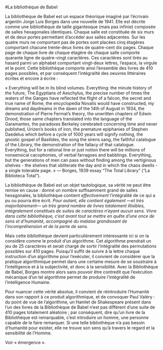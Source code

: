 #La bibliothèque de Babel

La bibliothèque de Babel est un espace théorique imaginé par l’écrivain argentin Jorge Luis Borges dans une nouvelle de 1941.
Elle est décrite comme une bibliothèque de taille gigantesque (mais pas infinie) composée de salles hexagonales identiques. 
Chaque salle est constituée de six murs et de deux portes permettant d’accéder aux salles adjacentes.
Sur les quatre murs ne comportant pas de portes sont placées cinq étagères comportant chacune trente-deux livres de quatre-cent dix pages. Chaque page de chaque livre de chaque étagère de chaque salle comporte quarante ligne de quatre-vingt caractères. Ces caractères sont tirés au hasard parmi un alphabet comportant vingt-deux lettres, l’espace, la virgule et le point.
Cette bibliothèque comporte ainsi l’ensemble des livres de 410 pages possibles, et par conséquent l’intégralité des oeuvres littéraires écrites et encore à écrire :

« Everything will be in its blind volumes. Everything: the minute history of the future, The Egyptians of Aeschylus, the precise number of times the waters of the Ganges have reflected the flight of a falcon, the secret and true name of Rome, the encyclopedia Novalis would have constructed, my dreams and daydreams in the dawn of the 14th of August in 1934, the demonstration of Pierre Fermat’s theory, the unwritten chapters of Edwin Drood, those same chapters translated into the language of the Garamantes, the paradoxes Berkeley cerebrated concerning time and never published, Urizen’s books of iron, the premature epiphanies of Stephen Daedelus which before a cycle of 1000 years will signify nothing, the gnostic gospel of Basilides, the song the sirens sang, the faithful catalogue of the Library, the demonstration of the fallacy of that catalogue. Everything, but for a rational line or just notion there will be millions of nonsensical cacophonies, of verbal farragoes and babblings. Everything, but the generations of men can pass without finding among the vertiginous shelves - the shelves that obliterate the day and in which the chaos dwells - a single tolerable page. » — Borges, 1939 essay “The Total Library” (“La Biblioteca Total”).

La bibliothèque de Babel est un objet tautologique, sa vérité ne peut être remise en cause : donné un nombre suffisamment grand de salles hexagonales, la bibliothèque contient *effectivement* l’intégralité de ce qui a pu ou pourra être écrit. 
*Pour autant, elle contient également —et très majoritairement— un très grand nombre de livres totalement illisibles, intégralement constitués de suites de caractères n’ayant aucun sens. Vivre dans cette bibliothèque, c’est avant tout se mettre en quête d’une once de sens et d’humanité, accompagné du malaise grandissant de l’incompréhension et de la perte de sens.*

Mais cette bibliothèque devient particulièrement intéressante ici si on la considère comme le produit d’un algorithme. Cet algorithme prendrait un jeu de 25 caractères et serait chargé de sortir l’intégralité des permutations possibles sur 410 pages.
Puisqu’il suffit de suivre à la lettre chaque instruction d’un algorithme pour l’exécuter, il convient de considérer que la pratique algorithmique permet dans une certaine mesure de se soustraire à l’intelligence et à la subjectivité, et donc à la sensibilité. 
Avec la Bibliothèque de Babel, Borges montre alors sans pouvoir être contredit que l’exécution mécanique d’un tel algorithme permet de produire l’intégralité de l’intelligence Humaine.

Pour nuancer cette vérité absolue, il convient de réintroduire l’Humanité dans son rapport à ce produit algorithmique, et de convoquer Paul Valéry : du point de vue de l’algorithme, un Hamlet de Shakespeare présent dans l’un des livres de la Bibliothèque de Babel n’est pas différent d’une suite de 410 pages totalement aléatoire ; par conséquent, dire qu’un livre de la Bibliothèque est remarquable, c’est introduire un homme, une personne capable de le faire remarquer.
Si une telle bibliothèque n’a pas besoin d’humanité pour exister, elle ne trouve son sens qu’à travers le regard et la sensibilité de l’Homme.

Voir « émergence ».